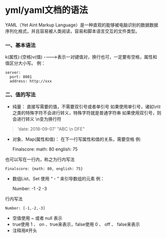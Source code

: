 # yml/yaml文档的语法

YAML（Yet Aint Markup Language）是一种直观的能够被电脑识别的数据数据序列化格式，并且容易被人类阅读，容易和脚本语言交互的文件类型。
### 一、基本语法
 k(属性):(空格)v(值) ---->表示一对键值对，换行也可，一定要有空格，属性和值区分大小写。
例：

    server:
      port: 8081
	  address: http://xxx

### 二、值的写法
 * 纯量：
直接写需要的值，不需要双引号或者单引号
如果使用单引号，诸如\n\t之类的特殊字符不会进行转义，特殊字符就是普通字符串
如果使用双引号，则会进行转义 \n变为换行符
> 'date: 2018-09-07'
> "ABC \n DFE"

 * 对象、Map(属性和值)：
在下一行写属性和值的关系，需要空格
例:


    Finalscore:
		math: 80
		english: 75

也可以写在一行内，称之为行内写法

    Finalscore: {math: 80, english: 75}
		
 * 数组List、Set
使用 “ - ” 来引导数组的元素
例：

    
	Number:
	 -1
	 -2
	 -3

行内写法

    Number: [-1,-2,-3]
 * 空值使用 ~ 或者 null 表示
 * true使用 1 、 on 、true来表示，false使用 0 、 off 、 false来表示
 * 注释用#开头